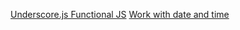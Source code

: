 [Underscore.js Functional JS](http://underscorejs.org/)
[Work with date and time](https://momentjs.com/)
